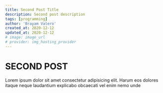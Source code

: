 ```yaml
---
title: Second Post Title
description: Second post description
tags: [programming]
author: 'Brayam Valero'
created_at: 2020-12-12
updated_at: 2020-12-12
# image: image_url
# provider: img_hosting_provider
---
```


# SECOND POST

Lorem ipsum dolor sit amet consectetur adipisicing elit. Harum eos dolores itaque neque laudantium
explicabo obcaecati vel enim nemo unde
